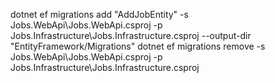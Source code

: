 dotnet ef migrations add "AddJobEntity" -s Jobs.WebApi\Jobs.WebApi.csproj -p
Jobs.Infrastructure\Jobs.Infrastructure.csproj --output-dir "EntityFramework/Migrations"
dotnet ef migrations remove -s Jobs.WebApi\Jobs.WebApi.csproj -p Jobs.Infrastructure\Jobs.Infrastructure.csproj